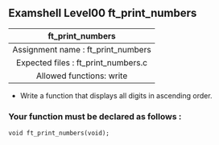 ## Examshell Level00 ft_print_numbers

|ft_print_numbers|
|:---:|
|Assignment name : ft_print_numbers|
|Expected files : ft_print_numbers.c|
|Allowed functions: write|

- Write a function that displays all digits in ascending order.

### Your function must be declared as follows :
```
void ft_print_numbers(void);
```